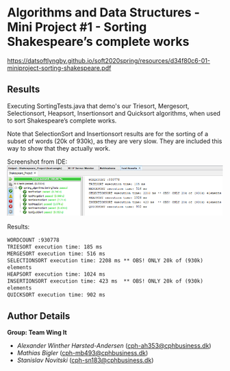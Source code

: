 # Algorithms and Data Structures - Mini Project #1 - Sorting Shakespeare’s complete works 

https://datsoftlyngby.github.io/soft2020spring/resources/d34f80c6-01-miniproject-sorting-shakespeare.pdf

## Results

Executing SortingTests.java that demo's our Triesort, Mergesort, Selectionsort, Heapsort, Insertionsort and Quicksort algorithms, when used to sort Shakespeare’s complete works.

Note that SelectionSort and Insertionsort results are for the sorting of a subset of words (20k of 930k), as they are very slow. They are included this way to show that they actually work.

Screenshot from IDE:
![Screenshot](sortingtests.png)

Results:
````
WORDCOUNT :930778
TRIESORT execution time: 185 ms
MERGESORT execution time: 516 ms
SELECTIONSORT execution time: 2208 ms ** OBS! ONLY 20k of (930k) elements
HEAPSORT execution time: 1024 ms
INSERTIONSORT execution time: 423 ms  ** OBS! ONLY 20k of (930k) elements
QUICKSORT execution time: 902 ms
````



## Author Details

**Group: Team Wing It**
- *Alexander Winther Hørsted-Andersen* (cph-ah353@cphbusiness.dk)
- *Mathias Bigler* (cph-mb493@cphbusiness.dk)
- *Stanislav Novitski* (cph-sn183@cphbusiness.dk)